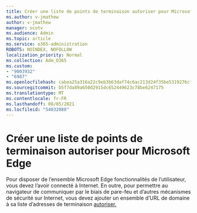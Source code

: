 ```yaml
---
title: Créer une liste de points de terminaison autoriser pour Microsoft Edge
ms.author: v-jmathew
author: v-jmathew
manager: scotv
ms.audience: Admin
ms.topic: article
ms.service: o365-administration
ROBOTS: NOINDEX, NOFOLLOW
localization_priority: Normal
ms.collection: Adm_O365
ms.custom:
- "9003932"
- "6987"
ms.openlocfilehash: cabea25a316a22c9eb3b63daf74c6ac213d24f35be5319276cff641b1d9a27b9
ms.sourcegitcommit: b5f7da89a650d2915dc652449623c78be6247175
ms.translationtype: MT
ms.contentlocale: fr-FR
ms.lasthandoff: 08/05/2021
ms.locfileid: "54032088"
---
```

# <a name="create-an-allow-list-of-endpoints-for-microsoft-edge"></a>Créer une liste de points de terminaison autoriser pour Microsoft Edge

Pour disposer de l’ensemble Microsoft Edge fonctionnalités de l’utilisateur, vous devez l’avoir connecté à Internet. En outre, pour permettre au navigateur de communiquer par le biais de pare-feu et d’autres mécanismes de sécurité sur Internet, vous devez ajouter un ensemble d’URL de domaine à sa liste d’adresses de terminaison [autoriser.](https://go.microsoft.com/fwlink/?linkid=2135054)
